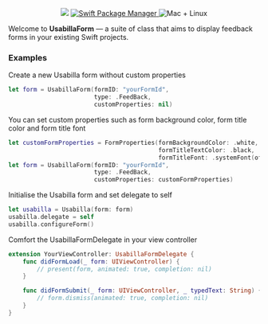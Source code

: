 <p align="center">
    <img src="https://img.shields.io/badge/Swift-5.0-orange.svg" />
    <a href="https://swift.org/package-manager">
        <img src="https://img.shields.io/cocoapods/v/UsabillaForm.svg" alt="Swift Package Manager" />
    </a>
    <img src="https://img.shields.io/badge/platforms-ios-brightgreen.svg?style=flat" alt="Mac + Linux" />
</p>

Welcome to **UsabillaForm** — a suite of class that aims to display feedback forms in your existing Swift projects. 

### Examples 

Create a new Usabilla form without custom properties
```swift
let form = UsabillaForm(formID: "yourFormId", 
						type: .FeedBack, 
						customProperties: nil)
```

You can set custom properties such as form background color, form title color and form title font
```swift
let customFormProperties = FormProperties(formBackgroundColor: .white,
                                          formTitleTextColor: .black,
                                          formTitleFont: .systemFont(ofSize: 14, weight: .light))
let form = UsabillaForm(formID: "yourFormId", 
						type: .FeedBack, 
						customProperties: customFormProperties)
```

Initialise the Usabilla form and set delegate to self
```swift
let usabilla = Usabilla(form: form)
usabilla.delegate = self
usabilla.configureForm()
```

Comfort the UsabillaFormDelegate in your view controller
```swift
extension YourViewController: UsabillaFormDelegate {
	func didFormLoad(_ form: UIViewController) {
		// present(form, animated: true, completion: nil)
	}

	func didFormSubmit(_ form: UIViewController, _ typedText: String) {
		// form.dismiss(animated: true, completion: nil)
	}	
}
```